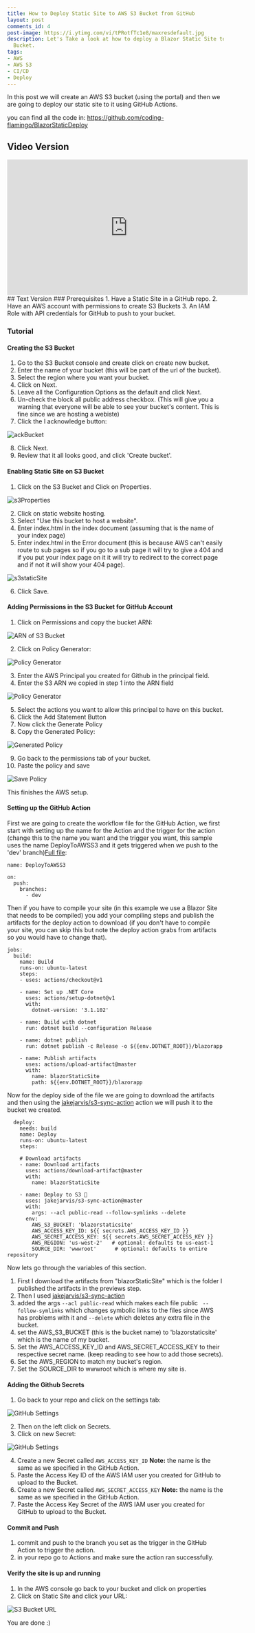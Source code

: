```yaml
---
title: How to Deploy Static Site to AWS S3 Bucket from GitHub
layout: post
comments_id: 4
post-image: https://i.ytimg.com/vi/tPRotfTc1e8/maxresdefault.jpg
description: Let's Take a look at how to deploy a Blazor Static Site to an AWS S3
  Bucket.
tags:
- AWS
- AWS S3
- CI/CD
- Deploy
---
```


In this post we will create an AWS S3 bucket (using the portal) and then we are going to deploy our static site to it using GitHub Actions. 

you can find all the code in: https://github.com/coding-flamingo/BlazorStaticDeploy

## Video Version
<iframe width="560" height="315" src="https://www.youtube.com/embed/tPRotfTc1e8" frameborder="0" allow="accelerometer; autoplay; clipboard-write; encrypted-media; gyroscope; picture-in-picture" allowfullscreen></iframe>
## Text Version
### Prerequisites
1. Have a Static Site in a GitHub repo. 
2. Have an AWS account with permissions to create S3 Buckets
3. An IAM Role with API credentials for GitHub to push to your bucket.

### Tutorial
#### Creating the S3 Bucket
1. Go to the S3 Bucket console and create click on create new bucket. 
2. Enter the name of your bucket (this will be part of the url of the bucket).
3. Select the region where you want your bucket. 
4.  Click on Next.
5.  Leave all the Configuration Options as the default and click Next. 
6.  Un-check the block all public address checkbox. (This will give you a warning that everyone will be able to see your bucket's content. This is fine since we are hosting a webiste)
7.  Click the I acknowledge button:

![ackBucket](/assets/images/ackbucket.jpg)

8.  Click Next. 
9.  Review that it all looks good, and click 'Create bucket'.

#### Enabling Static Site on S3 Bucket
1. Click on the S3 Bucket and Click on Properties.

![s3Properties](/assets/images/s3properties.jpg)

2. Click on static website hosting.
3. Select "Use this bucket to host a website".
4.  Enter index.html in the index document (assuming that is the name of your index page) 
5.  Enter index.html in the Error document (this is because AWS can't easily route to sub pages so if you go to a sub page it will try to give a 404 and if you put your index page on it it will try to redirect to the correct page and if not it will show your 404 page).

![s3staticSite](/assets/images/s3staticSite.jpg)

6.  Click Save.

#### Adding Permissions in the S3 Bucket for GitHub Account
1. Click on Permissions and copy the bucket ARN:

![ARN of S3 Bucket](/assets/images/s3ARN.jpg)

2. Click on Policy Generator:

![Policy Generator](/assets/images/s3PolicyGenerator.jpg)

3. Enter the AWS Principal you created for Github in the principal field. 
4. Enter the S3 ARN we copied in step 1 into the ARN field

![Policy Generator](/assets/images/s3PolicyGeneratorsettings.jpg)

5. Select the actions you want to allow this principal to have on this bucket. 
6. Click the Add Statement Button
7. Now click the Generate Policy
8. Copy the Generated Policy:

![Generated Policy](/assets/images/generatedpolicy.jpg)

9. Go back to the permissions tab of your bucket. 
10. Paste the policy and save

![Save Policy](/assets/images/savepolicy.jpg)

This finishes the AWS setup. 
#### Setting up the GitHub Action
First we are going to create the workflow file for the GitHub Action, we first start with setting up the name for the Action and the trigger for the action (change this to the name you want and the trigger you want, this sample uses the name DeployToAWSS3 and it gets triggered when we push to the 'dev' branch)[Full file](https://github.com/coding-flamingo/BlazorStaticDeploy/blob/master/.github/workflows/DeployToAWSS3.yaml):
```
name: DeployToAWSS3
 
on:
  push:
    branches:
      - dev
```
Then if you have to compile your site (in this example we use a Blazor Site that needs to be compiled) you add your compiling steps and publish the artifacts for the deploy action to download (if you don't have to compile your site, you can skip this but note the deploy action grabs from artifacts so you would have to change that).
```
jobs:
  build:
    name: Build
    runs-on: ubuntu-latest
    steps:
    - uses: actions/checkout@v1
    
    - name: Set up .NET Core
      uses: actions/setup-dotnet@v1
      with:
        dotnet-version: '3.1.102'

    - name: Build with dotnet
      run: dotnet build --configuration Release

    - name: dotnet publish
      run: dotnet publish -c Release -o ${{env.DOTNET_ROOT}}/blazorapp

    - name: Publish artifacts
      uses: actions/upload-artifact@master
      with:
        name: blazorStaticSite
        path: ${{env.DOTNET_ROOT}}/blazorapp
```
Now for the deploy side of the file we are going to download the artifacts and then using the [jakejarvis/s3-sync-action](https://github.com/jakejarvis/s3-sync-action) action we will push it to the bucket we created. 
```
  deploy:
    needs: build
    name: Deploy
    runs-on: ubuntu-latest
    steps:
 
    # Download artifacts
    - name: Download artifacts
      uses: actions/download-artifact@master
      with:
        name: blazorStaticSite
 
    - name: Deploy to S3 🚀
      uses: jakejarvis/s3-sync-action@master
      with:
        args: --acl public-read --follow-symlinks --delete
      env:
        AWS_S3_BUCKET: 'blazorstaticsite'
        AWS_ACCESS_KEY_ID: ${{ secrets.AWS_ACCESS_KEY_ID }}
        AWS_SECRET_ACCESS_KEY: ${{ secrets.AWS_SECRET_ACCESS_KEY }}
        AWS_REGION: 'us-west-2'   # optional: defaults to us-east-1
        SOURCE_DIR: 'wwwroot'      # optional: defaults to entire repository
```
Now lets go through the variables of this section.
1. First I download the artifacts from "blazorStaticSite" which is the folder I published the artifacts in the previews step.
3. Then I used [jakejarvis/s3-sync-action](https://github.com/jakejarvis/s3-sync-action) 
4. added the args `--acl public-read` which makes each file public ` --follow-symlinks` which changes symbolic links to the files since AWS has problems with it and `--delete` which deletes any extra file in the bucket.
5. set the AWS_S3_BUCKET (this is the bucket name) to 'blazorstaticsite' which is the name of my bucket. 
6. Set the AWS_ACCESS_KEY_ID and AWS_SECRET_ACCESS_KEY to their respective secret name. (keep reading to see how to add those secrets).
7. Set the AWS_REGION to match my bucket's region. 
8. Set the SOURCE_DIR to wwwroot which is where my site is. 

#### Adding the Github Secrets
1.  Go back to your repo and click on the settings tab:

![GitHub Settings](/assets/images/GitHubSettings.jpg)

2. Then on the left click on Secrets.
3. Click on new Secret:

![GitHub Settings](/assets/images/RepoSecrets.jpg)

4. Create a new Secret called `AWS_ACCESS_KEY_ID` **Note:** the name is the same as we specified in the GitHub Action. 
5. Paste the Access Key ID of the AWS IAM user you created for GitHub to upload to the Bucket. 
6. Create a new Secret called `AWS_SECRET_ACCESS_KEY` **Note:** the name is the same as we specified in the GitHub Action. 
7. Paste the Access Key Secret of the AWS IAM user you created for GitHub to upload to the Bucket. 
#### Commit and Push
1. commit and push to the branch you set as the trigger in the GitHub Action to trigger the action. 
2. in your repo go to Actions and make sure the action ran successfully. 
#### Verify the site is up and running
1. In the AWS console go back to your bucket and click on properties
2. Click on Static Site and click your URL:

![S3 Bucket URL](/assets/images/s3bucketurl.jpg)

You are done :)